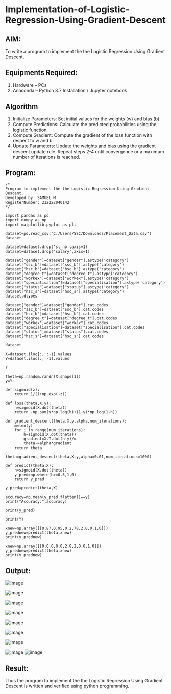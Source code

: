 # Implementation-of-Logistic-Regression-Using-Gradient-Descent

## AIM:
To write a program to implement the the Logistic Regression Using Gradient Descent.

## Equipments Required:
1. Hardware – PCs
2. Anaconda – Python 3.7 Installation / Jupyter notebook

## Algorithm
1. Initialize Parameters: Set initial values for the weights (w) and bias (b).
2. Compute Predictions: Calculate the predicted probabilities using the logistic function.
3. Compute Gradient: Compute the gradient of the loss function with respect to w and b.
4. Update Parameters: Update the weights and bias using the gradient descent update rule. Repeat steps 2-4 until convergence or a maximum number of iterations is reached.

## Program:
```
/*
Program to implement the the Logistic Regression Using Gradient Descent.
Developed by: SAMUEL M
RegisterNumber: 212222040142
*/
```

```
import pandas as pd
import numpy as np
import matplotlib.pyplot as plt
```
```
dataset=pd.read_csv("C:/Users/SEC/Downloads/Placement_Data.csv")
dataset
```
```
dataset=dataset.drop('sl_no',axis=1)
dataset=dataset.drop('salary',axis=1)
```
```
dataset["gender"]=dataset["gender"].astype('category')
dataset["ssc_b"]=dataset["ssc_b"].astype('category')
dataset["hsc_b"]=dataset["hsc_b"].astype('category')
dataset["degree_t"]=dataset["degree_t"].astype('category')
dataset["workex"]=dataset["workex"].astype('category')
dataset["specialisation"]=dataset["specialisation"].astype('category')
dataset["status"]=dataset["status"].astype('category')
dataset["hsc_s"]=dataset["hsc_s"].astype('category')
dataset.dtypes
```
```
dataset["gender"]=dataset["gender"].cat.codes
dataset["ssc_b"]=dataset["ssc_b"].cat.codes
dataset["hsc_b"]=dataset["hsc_b"].cat.codes
dataset["degree_t"]=dataset["degree_t"].cat.codes
dataset["workex"]=dataset["workex"].cat.codes
dataset["specialisation"]=dataset["specialisation"].cat.codes
dataset["status"]=dataset["status"].cat.codes
dataset["hsc_s"]=dataset["hsc_s"].cat.codes
```
```
dataset
```
```
X=dataset.iloc[:, :-1].values
Y=dataset.iloc[:, -1].values
```
```
Y
```
```
theta=np.random.randn(X.shape[1])
y=Y
```
```
def sigmoid(z):
    return 1/(1+np.exp(-z))
```
```
def loss(theta,X,y):
    h=sigmoid(X.dot(theta))
    return -np.sum(y*np.log(h)+(1-y)*np.log(1-h))
```
```
def gradient_descent(theta,X,y,alpha,num_iterations):
    m=len(y)
    for i in range(num_iterations):
        h=sigmoid(X.dot(theta))
        gradient=X.T.dot(h-y)/m
        theta-=alpha*gradient
    return theta
```
```
theta=gradient_descent(theta,X,y,alpha=0.01,num_iterations=1000)
```
```
def predict(theta,X):
    h=sigmoid(X.dot(theta))
    y_pred=np.where(h>=0.5,1,0)
    return y_pred
```
```
y_pred=predict(theta,X)
```
```
accuracy=np.mean(y_pred.flatten()==y)
print("Accuracy:",accuracy)
```
```
print(y_pred)
```
```
print(Y)
```
```
xnew=np.array([[0,87,0,95,0,2,78,2,0,0,1,0]])
y_prednew=predict(theta,xnew)
print(y_prednew)
```
```
xnew=np.array([[0,0,0,0,0,2,8,2,0,0,1,0]])
y_prednew=predict(theta,xnew)
print(y_prednew)
```

## Output:
![image](https://github.com/Samuelmariappan/-Implementation-of-Logistic-Regression-Using-Gradient-Descent/assets/119393030/af33d260-9435-44c4-950a-3179021b49cd)

![image](https://github.com/Samuelmariappan/-Implementation-of-Logistic-Regression-Using-Gradient-Descent/assets/119393030/8081dcaa-a283-4f20-a9d0-3c09db61337c)

![image](https://github.com/Samuelmariappan/-Implementation-of-Logistic-Regression-Using-Gradient-Descent/assets/119393030/246b6b57-dfec-4dce-a716-eef1890da008)

![image](https://github.com/Praveenanagaraji22/-Implementation-of-Logistic-Regression-Using-Gradient-Descent/assets/119393514/88e2a527-7fff-4f78-834e-2cd0a8c480f9)

![image](https://github.com/Praveenanagaraji22/-Implementation-of-Logistic-Regression-Using-Gradient-Descent/assets/119393514/fd8f803e-49f6-4f59-9ced-800c5fb9fd2a)

![image](https://github.com/Praveenanagaraji22/-Implementation-of-Logistic-Regression-Using-Gradient-Descent/assets/119393514/0215ca6b-21d1-425d-a65b-2e2d48242391)

![image](https://github.com/Praveenanagaraji22/-Implementation-of-Logistic-Regression-Using-Gradient-Descent/assets/119393514/ea873136-4387-4c41-96ae-dca9d1a6daa9)

![image](https://github.com/Praveenanagaraji22/-Implementation-of-Logistic-Regression-Using-Gradient-Descent/assets/119393514/f620fb51-026f-4602-8930-68e747a1be2c)
![image](https://github.com/Praveenanagaraji22/-Implementation-of-Logistic-Regression-Using-Gradient-Descent/assets/119393514/46e1a8c1-c2d3-4a5d-9b23-086973db5e23)

## Result:
Thus the program to implement the the Logistic Regression Using Gradient Descent is written and verified using python programming.
